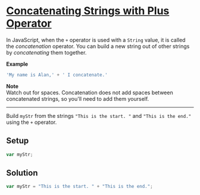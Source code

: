 # [Concatenating Strings with Plus Operator](https://learn.freecodecamp.org/javascript-algorithms-and-data-structures/basic-javascript/concatenating-strings-with-plus-operator/)

In JavaScript, when the `+` operator is used with a `String` value, it is called the _concatenation_ operator. You can build a new string out of other strings by _concatenating_ them together.

**Example**

```js
'My name is Alan,' + ' I concatenate.'
```

**Note**  
Watch out for spaces. Concatenation does not add spaces between concatenated strings, so you'll need to add them yourself.

---

Build `myStr` from the strings `"This is the start. "` and `"This is the end."` using the `+` operator.

## Setup

```js
var myStr;
```

## Solution

```js
var myStr = "This is the start. " + "This is the end.";
```